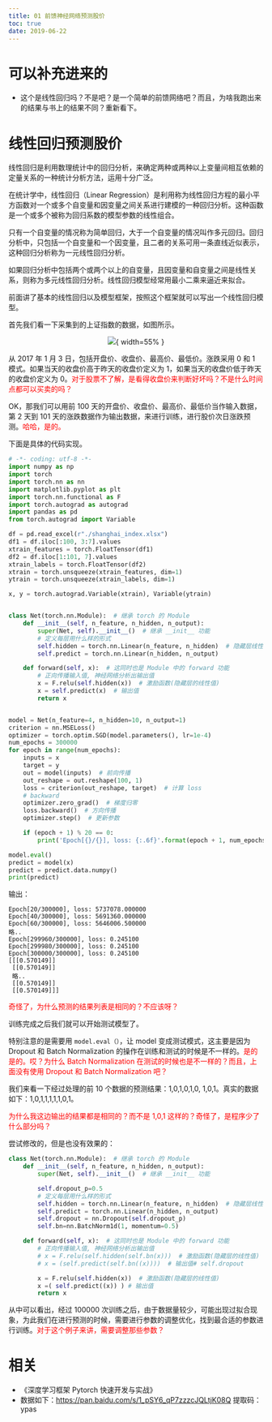 ```yaml
---
title: 01 前馈神经网络预测股价
toc: true
date: 2019-06-22
---
```

# 可以补充进来的

- 这个是线性回归吗？不是吧？是一个简单的前馈网络吧？而且，为啥我跑出来的结果与书上的结果不同？重新看下。

# 线性回归预测股价

线性回归是利用数理统计中的回归分析，来确定两种或两种以上变量间相互依赖的定量关系的一种统计分析方法，运用十分广泛。

在统计学中，线性回归（Linear Regression）是利用称为线性回归方程的最小平方函数对一个或多个自变量和因变量之间关系进行建模的一种回归分析。这种函数是一个或多个被称为回归系数的模型参数的线性组合。

只有一个自变量的情况称为简单回归，大于一个自变量的情况叫作多元回归。回归分析中，只包括一个自变量和一个因变量，且二者的关系可用一条直线近似表示，这种回归分析称为一元线性回归分析。

如果回归分析中包括两个或两个以上的自变量，且因变量和自变量之间是线性关系，则称为多元线性回归分析。线性回归模型经常用最小二乘来逼近来拟合。

前面讲了基本的线性回归以及模型框架，按照这个框架就可以写出一个线性回归模型。

首先我们看一下采集到的上证指数的数据，如图所示。


<center>

![](http://images.iterate.site/blog/image/20190622/XM4WwzFnBh6i.png?imageslim){ width=55% }

</center>

从 2017 年 1 月 3 日，包括开盘价、收盘价、最高价、最低价。涨跌采用 0 和 1 模式。如果当天的收盘价高于昨天的收盘价定义为 1，如果当天的收盘价低于昨天的收盘价定义为 0。<span style="color:red;">对于股票不了解，是看得收盘价来判断好坏吗？不是什么时间点都可以买卖的吗？</span>


OK，那我们可以用前 100 天的开盘价、收盘价、最高价、最低价当作输入数据，第 2 天到 101 天的涨跌数据作为输出数据，来进行训练，进行股价次日涨跌预测。<span style="color:red;">哈哈，是的。</span>


下面是具体的代码实现。

```py
# -*- coding: utf-8 -*-
import numpy as np
import torch
import torch.nn as nn
import matplotlib.pyplot as plt
import torch.nn.functional as F
import torch.autograd as autograd
import pandas as pd
from torch.autograd import Variable

df = pd.read_excel(r"./shanghai_index.xlsx")
df1 = df.iloc[:100, 3:7].values
xtrain_features = torch.FloatTensor(df1)
df2 = df.iloc[1:101, 7].values
xtrain_labels = torch.FloatTensor(df2)
xtrain = torch.unsqueeze(xtrain_features, dim=1)
ytrain = torch.unsqueeze(xtrain_labels, dim=1)

x, y = torch.autograd.Variable(xtrain), Variable(ytrain)


class Net(torch.nn.Module):  # 继承 torch 的 Module
    def __init__(self, n_feature, n_hidden, n_output):
        super(Net, self).__init__()  # 继承 __init__ 功能
        # 定义每层用什么样的形式
        self.hidden = torch.nn.Linear(n_feature, n_hidden)  # 隐藏层线性输出
        self.predict = torch.nn.Linear(n_hidden, n_output)

    def forward(self, x):  # 这同时也是 Module 中的 forward 功能
        # 正向传播输入值, 神经网络分析出输出值
        x = F.relu(self.hidden(x))  # 激励函数(隐藏层的线性值)
        x = self.predict(x)  # 输出值
        return x


model = Net(n_feature=4, n_hidden=10, n_output=1)
criterion = nn.MSELoss()
optimizer = torch.optim.SGD(model.parameters(), lr=1e-4)
num_epochs = 300000
for epoch in range(num_epochs):
    inputs = x
    target = y
    out = model(inputs)  # 前向传播
    out_reshape = out.reshape(100, 1)
    loss = criterion(out_reshape, target)  # 计算 loss
    # backward
    optimizer.zero_grad()  # 梯度归零
    loss.backward()  # 方向传播
    optimizer.step()  # 更新参数

    if (epoch + 1) % 20 == 0:
        print('Epoch[{}/{}], loss: {:.6f}'.format(epoch + 1, num_epochs, loss.data[0]))

model.eval()
predict = model(x)
predict = predict.data.numpy()
print(predict)
```

输出：

```
Epoch[20/300000], loss: 5737078.000000
Epoch[40/300000], loss: 5691360.000000
Epoch[60/300000], loss: 5646006.500000
略..
Epoch[299960/300000], loss: 0.245100
Epoch[299980/300000], loss: 0.245100
Epoch[300000/300000], loss: 0.245100
[[[0.570149]]
 [[0.570149]]
 略..
 [[0.570149]]
 [[0.570149]]]
```

<span style="color:red;">奇怪了，为什么预测的结果列表是相同的？不应该呀？</span>


训练完成之后我们就可以开始测试模型了。

特别注意的是需要用 `model.eval（）`，让 model 变成测试模式，这主要是因为 Dropout 和 Batch Normalization 的操作在训练和测试的时候是不一样的。<span style="color:red;">是的是的。哎？为什么 Batch Normalization 在测试的时候也是不一样的？而且，上面没有使用 Dropout 和 Batch Normalization 吧？</span>

我们来看一下经过处理的前 10 个数据的预测结果：1,0,1,0,1,0, 1,0,1。真实的数据如下：1,0,1,1,1,1,1,0,1。

<span style="color:red;">为什么我这边输出的结果都是相同的？而不是 1,0,1 这样的？奇怪了，是程序少了什么部分吗？</span>

尝试修改的，但是也没有效果的：

```py
class Net(torch.nn.Module):  # 继承 torch 的 Module
    def __init__(self, n_feature, n_hidden, n_output):
        super(Net, self).__init__()  # 继承 __init__ 功能

        self.dropout_p=0.5
        # 定义每层用什么样的形式
        self.hidden = torch.nn.Linear(n_feature, n_hidden)  # 隐藏层线性输出
        self.predict = torch.nn.Linear(n_hidden, n_output)
        self.dropout = nn.Dropout(self.dropout_p)
        self.bn=nn.BatchNorm1d(1, momentum=0.5)

    def forward(self, x):  # 这同时也是 Module 中的 forward 功能
        # 正向传播输入值, 神经网络分析出输出值
        # x = F.relu(self.hidden(self.bn(x)))  # 激励函数(隐藏层的线性值)
        # x = (self.predict(self.bn((x))))  # 输出值# self.dropout

        x = F.relu(self.hidden(x))  # 激励函数(隐藏层的线性值)
        x =( self.predict((x)) ) # 输出值
        return x
```


从中可以看出，经过 100000 次训练之后，由于数据量较少，可能出现过拟合现象，为此我们在进行预测的时候，需要进行参数的调整优化，找到最合适的参数进行训练。<span style="color:red;">对于这个例子来讲，需要调整那些参数？</span>




# 相关


- 《深度学习框架 Pytorch 快速开发与实战》
- 数据如下：https://pan.baidu.com/s/1_pSY6_qP7zzzcJQLtjK08Q 提取码：ypas
